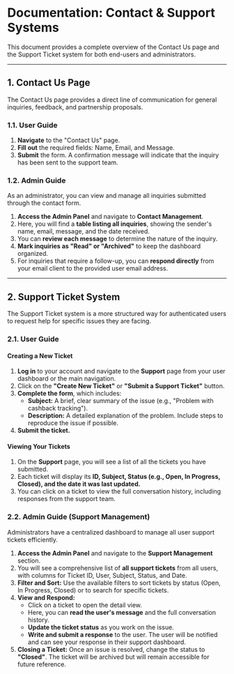 # Documentation: Contact & Support Systems

This document provides a complete overview of the Contact Us page and the Support Ticket system for both end-users and administrators.

---

## 1. Contact Us Page

The Contact Us page provides a direct line of communication for general inquiries, feedback, and partnership proposals.

### 1.1. User Guide

1.  **Navigate** to the "Contact Us" page.
2.  **Fill out** the required fields: Name, Email, and Message.
3.  **Submit** the form. A confirmation message will indicate that the inquiry has been sent to the support team.

### 1.2. Admin Guide

As an administrator, you can view and manage all inquiries submitted through the contact form.

1.  **Access the Admin Panel** and navigate to **Contact Management**.
2.  Here, you will find a **table listing all inquiries**, showing the sender's name, email, message, and the date received.
3.  You can **review each message** to determine the nature of the inquiry.
4.  **Mark inquiries as "Read" or "Archived"** to keep the dashboard organized.
5.  For inquiries that require a follow-up, you can **respond directly** from your email client to the provided user email address.

---

## 2. Support Ticket System

The Support Ticket system is a more structured way for authenticated users to request help for specific issues they are facing.

### 2.1. User Guide

#### Creating a New Ticket

1.  **Log in** to your account and navigate to the **Support** page from your user dashboard or the main navigation.
2.  Click on the **"Create New Ticket"** or **"Submit a Support Ticket"** button.
3.  **Complete the form**, which includes:
    *   **Subject:** A brief, clear summary of the issue (e.g., "Problem with cashback tracking").
    *   **Description:** A detailed explanation of the problem. Include steps to reproduce the issue if possible.
4.  **Submit the ticket.**

#### Viewing Your Tickets

1.  On the **Support** page, you will see a list of all the tickets you have submitted.
2.  Each ticket will display its **ID, Subject, Status (e.g., Open, In Progress, Closed), and the date it was last updated.**
3.  You can click on a ticket to view the full conversation history, including responses from the support team.

### 2.2. Admin Guide (Support Management)

Administrators have a centralized dashboard to manage all user support tickets efficiently.

1.  **Access the Admin Panel** and navigate to the **Support Management** section.
2.  You will see a comprehensive list of **all support tickets** from all users, with columns for Ticket ID, User, Subject, Status, and Date.
3.  **Filter and Sort:** Use the available filters to sort tickets by status (Open, In Progress, Closed) or to search for specific tickets.
4.  **View and Respond:**
    *   Click on a ticket to open the detail view.
    *   Here, you can **read the user's message** and the full conversation history.
    *   **Update the ticket status** as you work on the issue.
    *   **Write and submit a response** to the user. The user will be notified and can see your response in their support dashboard.
5.  **Closing a Ticket:** Once an issue is resolved, change the status to **"Closed"**. The ticket will be archived but will remain accessible for future reference.
